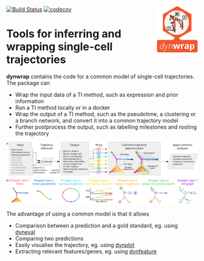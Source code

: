 [![Build Status](https://travis-ci.org/dynverse/dynwrap.svg)](https://travis-ci.org/dynverse/dynwrap)
[![codecov](https://codecov.io/gh/dynverse/dynwrap/branch/master/graph/badge.svg)](https://codecov.io/gh/dynverse/dynwrap) <img src="man/figures/logo.png" align="right" />

# Tools for inferring and wrapping single-cell trajectories

**dynwrap** contains the code for a common model of single-cell trajectories. The package can

* Wrap the input data of a TI method, such as expression and prior information
* Run a TI method locally or in a docker
* Wrap the output of a TI method, such as the pseudotime, a clustering or a branch network, and convert it into a common trajectory model
* Further postprocess the output, such as labelling milestones and rooting the trajectory

![](man/figures/overview_wrapping_v1.svg)

The advantage of using a common model is that it allows

* Comparison between a prediction and a gold standard, eg. using [dyneval](https://www.github.com/dynverse/dyneval)
* Comparing two predictions
* Easily visualise the trajectory, eg. using [dynplot](https://www.github.com/dynverse/dynplot)
* Extracting relevant features/genes, eg. using [dynfeature](https://www.github.com/dynverse/dynfeature)

